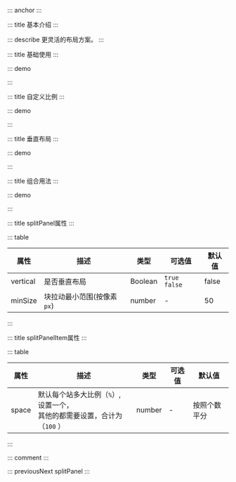 ::: anchor
:::

::: title 基本介绍
:::

::: describe 更灵活的布局方案。
:::

::: title 基础使用
:::

::: demo

<template>
<div>
    <lay-split-panel style="height: 300px">
        <lay-split-panel-item>A</lay-split-panel-item>
        <lay-split-panel-item>B</lay-split-panel-item>
        <lay-split-panel-item>C</lay-split-panel-item>
    </lay-split-panel>
</div>
</template>

<script>
</script>

:::

::: title 自定义比例
:::


::: demo

<template>
<div>
    <lay-split-panel style="height: 300px">
        <lay-split-panel-item :space="30">1</lay-split-panel-item>
        <lay-split-panel-item :space="20">2</lay-split-panel-item>
        <lay-split-panel-item :space="50">3</lay-split-panel-item>
    </lay-split-panel>
</div>
</template>

<script>
</script>

:::

::: title 垂直布局
:::


::: demo

<template>
<div>
    <lay-split-panel :vertical="true" style="height: 600px; width: 100%">
        <lay-split-panel-item>1</lay-split-panel-item>
        <lay-split-panel-item>2</lay-split-panel-item>
        <lay-split-panel-item>3</lay-split-panel-item>
    </lay-split-panel>
</div>
</template>

<script>
</script>

:::

::: title 组合用法
:::


::: demo

<template>
<div>
    <lay-split-panel style="height: 600px;">
        <lay-split-panel-item :space="60">
            <lay-split-panel :vertical="true" style="height: 600px; width: 100%">
                <lay-split-panel-item :space="40">1</lay-split-panel-item>
                <lay-split-panel-item :space="40">2</lay-split-panel-item>
            </lay-split-panel>
        </lay-split-panel-item>
        <lay-split-panel-item :space="40">2</lay-split-panel-item>
    </lay-split-panel>
</div>
</template>

<script>
</script>

:::

::: title splitPanel属性
:::

::: table

| 属性  | 描述 | 类型 |可选值 | 默认值|
| ----- | ---- | ------ | ---| ---|
| vertical | 是否垂直布局 | Boolean |`true` `false`| false |
| minSize | 块拉动最小范围(按像素 `px`) | number | - | 50  |
:::

::: title splitPanelItem属性
:::

::: table

| 属性  | 描述 | 类型 |可选值 | 默认值|
| ----- | ---- | ------ | ---| ---|
| space | 默认每个站多大比例（`%`）, 设置一个，<br/> 其他的都需要设置，合计为（`100` ） | number | - | 按照个数平分 |
:::


::: comment
:::

::: previousNext splitPanel
:::